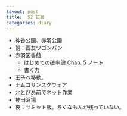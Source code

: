 ```yaml
---
layout: post
title:  52 日目
categories: diary
---
```


* 神谷公園、赤羽公園
* 朝：西友ワゴンパン
* 赤羽図書館
  * はじめての確率論 Chap. 5 ノート
  * 書く力
* 王子へ移動。
* ナムコサンスクウェア
* 北とぴあ前でネット作業
* 神田浴場
* 夜：サミット飯。ろくなもんが残っていない。
